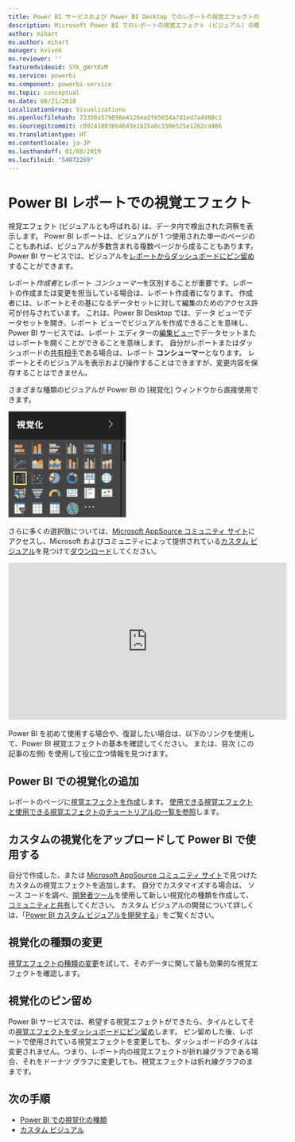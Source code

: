 ```yaml
---
title: Power BI サービスおよび Power BI Desktop でのレポートの視覚エフェクトの概要
description: Microsoft Power BI でのレポートの視覚エフェクト (ビジュアル) の概要
author: mihart
ms.author: mihart
manager: kvivek
ms.reviewer: ''
featuredvideoid: SYk_gWrtKvM
ms.service: powerbi
ms.component: powerbi-service
ms.topic: conceptual
ms.date: 08/21/2018
LocalizationGroup: Visualizations
ms.openlocfilehash: 73350a579096e4126ea2f65654a7d1ed7a4980c1
ms.sourcegitcommit: c09241803664643e1b2ba0c150e525e1262ca466
ms.translationtype: HT
ms.contentlocale: ja-JP
ms.lasthandoff: 01/08/2019
ms.locfileid: "54072269"
---
```

# <a name="visualizations-in-power-bi-reports"></a>Power BI レポートでの視覚エフェクト

視覚エフェクト (ビジュアルとも呼ばれる) は、データ内で検出された洞察を表示します。 Power BI レポートは、ビジュアルが 1 つ使用された単一のページのこともあれば、ビジュアルが多数含まれる複数ページから成ることもあります。 Power BI サービスでは、ビジュアルを[レポートからダッシュボードにピン留め](../service-dashboard-pin-tile-from-report.md)することができます。

レポート*作成者*とレポート *コンシューマー*を区別することが重要です。レポートの作成または変更を担当している場合は、レポート作成者になります。  作成者には、レポートとその基になるデータセットに対して編集のためのアクセス許可が付与されています。 これは、Power BI Desktop では、データ ビューでデータセットを開き、レポート ビューでビジュアルを作成できることを意味し、 Power BI サービスでは、レポート エディターの[編集ビュー](../consumer/end-user-reading-view.md)でデータセットまたはレポートを開くことができることを意味します。 自分がレポートまたはダッシュボードの[共有相手](../consumer/end-user-shared-with-me.md)である場合は、レポート **コンシューマー**となります。 レポートとそのビジュアルを表示および操作することはできますが、変更内容を保存することはできません。

さまざまな種類のビジュアルが Power BI の [視覚化] ウィンドウから直接使用できます。

![](media/power-bi-report-visualizations/power-bi-templates.png)

さらに多くの選択肢については、[Microsoft AppSource コミュニティ サイト](https://appsource.microsoft.com)にアクセスし、Microsoft およびコミュニティによって提供されている[カスタム ビジュアル](../developer/custom-visual-develop-tutorial.md)を見つけて[ダウンロード](https://appsource.microsoft.com/marketplace/apps?page=1&product=power-bi-visuals)してください。

<iframe width="560" height="315" src="https://www.youtube.com/embed/SYk_gWrtKvM?list=PL1N57mwBHtN0JFoKSR0n-tBkUJHeMP2cP" frameborder="0" allowfullscreen></iframe>


  Power BI を初めて使用する場合や、復習したい場合は、以下のリンクを使用して、Power BI 視覚エフェクトの基本を確認してください。  または、目次 (この記事の左側) を使用して役に立つ情報を見つけます。

## <a name="add-a-visualization-in-power-bi"></a>Power BI での視覚化の追加

レポートのページに[視覚エフェクトを作成](power-bi-report-add-visualizations-i.md)します。 [使用できる視覚エフェクトと使用できる視覚エフェクトのチュートリアルの一覧を参照](power-bi-visualization-types-for-reports-and-q-and-a.md)します。 

## <a name="upload-a-custom-visualization-and-use-it-in-power-bi"></a>カスタムの視覚化をアップロードして Power BI で使用する

自分で作成した、または [Microsoft AppSource コミュニティ サイト](https://appsource.microsoft.com/marketplace/apps?product=power-bi-visuals)で見つけたカスタムの視覚エフェクトを追加します。 自分でカスタマイズする場合は、 ソース コードを調べ、[開発者ツール](../developer/custom-visual-develop-tutorial.md)を使用して新しい視覚化の種類を作成して、[コミュニティと共有](../developer/office-store.md)してください。 カスタム ビジュアルの開発について詳しくは、「[Power BI カスタム ビジュアルを開発する](../developer/custom-visual-develop-tutorial.md)」をご覧ください。

## <a name="change-the-visualization-type"></a>視覚化の種類の変更

[視覚エフェクトの種類の変更](power-bi-report-change-visualization-type.md)を試して、そのデータに関して最も効果的な視覚エフェクトを確認します。

## <a name="pin-the-visualization"></a>視覚化のピン留め

Power BI サービスでは、希望する視覚エフェクトができたら、タイルとしてその[視覚エフェクトをダッシュボードにピン留め](../service-dashboard-pin-tile-from-report.md)します。 ピン留めした後、レポートで使用されている視覚エフェクトを変更しても、ダッシュボードのタイルは変更されません。つまり、レポート内の視覚エフェクトが折れ線グラフである場合、それをドーナツ グラフに変更しても、視覚エフェクトは折れ線グラフのままです。

## <a name="next-steps"></a>次の手順

* [Power BI での視覚化の種類](power-bi-visualization-types-for-reports-and-q-and-a.md)
* [カスタム ビジュアル](../power-bi-custom-visuals.md)